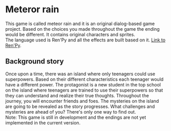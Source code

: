 # Meteror rain
This game is called meteor rain and it is an original dialog-based game project. Based on the choices you made throughout the game the ending would be different. It contains original characters and sprites. <br>The language used is Ren'Py and all the effects are built based on it.
[Link to Ren'Py](https://www.renpy.org/).
<br>
## Background story
Once upon a time, there was an island where only teenagers could use superpowers. Based on their different characteristics each teenager would have a different power. The protagonist is a new student in the top school on the island where teenagers are trained to use their superpowers so that they can understand and realize their true thoughts. Throughout the journey, you will encounter friends and foes. The mysteries on the island are going to be revealed as the story progresses. What challenges and mysteries are ahead of you? There's only one way to find out.
<br>Note: This game is still in development and the endings are not yet implemented in the current version.
